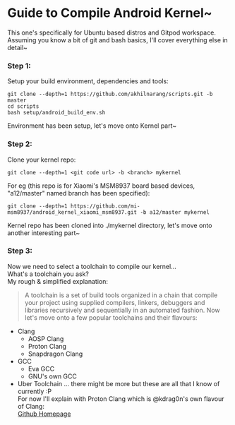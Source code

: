 # Guide to Compile Android Kernel~
This one's specifically for Ubuntu based distros and Gitpod workspace.  
Assuming you know a bit of git and bash basics, I'll cover everything else in detail~
### Step 1:
Setup your build environment, dependencies and tools:
```
git clone --depth=1 https://github.com/akhilnarang/scripts.git -b master
cd scripts
bash setup/android_build_env.sh
```
Environment has been setup, let's move onto Kernel part~
### Step 2:
Clone your kernel repo:
```
git clone --depth=1 <git code url> -b <branch> mykernel
```
For eg (this repo is for Xiaomi's MSM8937 board based devices, "a12/master" named branch has been specified):
```
git clone --depth=1 https://github.com/mi-msm8937/android_kernel_xiaomi_msm8937.git -b a12/master mykernel
```
Kernel repo has been cloned into ./mykernel directory, let's move onto another interesting part~
### Step 3:
Now we need to select a toolchain to compile our kernel...  
What's a toolchain you ask?  
My rough & simplified explanation:
> A toolchain is a set of build tools organized in a chain that compile your project using supplied compilers, linkers, debuggers and libraries recursively and sequentially in an automated fashion.
Now let's move onto a few popular toolchains and their flavours:
- Clang 
  - AOSP Clang
  - Proton Clang
  - Snapdragon Clang
- GCC
  - Eva GCC
  - GNU's own GCC
- Uber Toolchain
... there might be more but these are all that I know of currently :P  
For now I'll explain with Proton Clang which is @kdrag0n's own flavour of Clang:  
[Github Homepage](https://github.com/kdrag0n/proton-clang)
